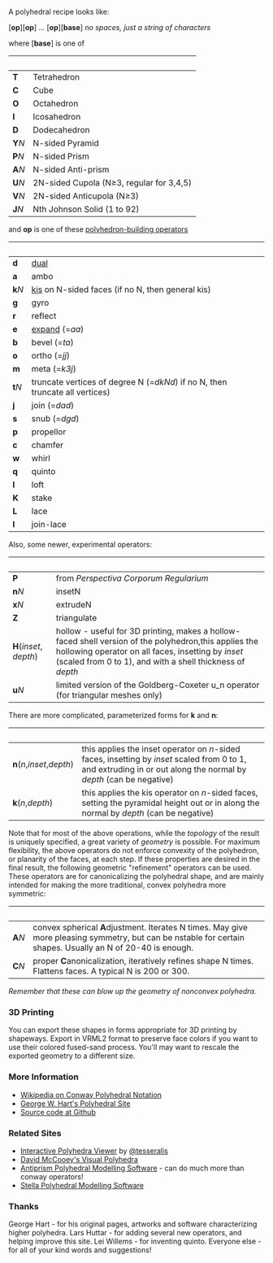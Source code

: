 A polyhedral recipe looks like: 

[__op__][__op__] ... [__op__][__base__] _no spaces, just a string of characters_

where [__base__] is one of

&nbsp;| &nbsp;
-------|--------------------------
__T__ | Tetrahedron
__C__ | Cube
__O__ | Octahedron
__I__ | Icosahedron
__D__ | Dodecahedron
__Y__<i>N</i> | N-sided Pyramid
__P__<i>N</i> | N-sided Prism
__A__<i>N</i> | N-sided Anti-prism
__U__<i>N</i> | 2N-sided Cupola (N&ge;3, regular for 3,4,5)
__V__<i>N</i> | 2N-sided Anticupola (N&ge;3)
__J__<i>N</i> | Nth Johnson Solid (1 to 92)
  
and __op__ is one of these [polyhedron-building operators][1]

&nbsp;| &nbsp;
-------|--------------------------
  __d__ | [dual][11]
  __a__ | ambo
  __k__<i>N</i> | [kis][2] on N-sided faces (if no N, then general kis)
  __g__ | gyro
  __r__ | reflect
  __e__ | [expand][3] (=_aa_)
  __b__ | bevel (=_ta_) 
  __o__ | ortho (=_jj_) 
  __m__ | meta (=_k3j_) 
  __t__<i>N</i> | truncate vertices of degree N (=_dkNd_) if no N, then truncate all vertices) 
  __j__ | join (=_dad_) 
  __s__ | snub (=_dgd_) 
  __p__ | propellor
  __c__ | chamfer
  __w__ | whirl
  __q__ | quinto
  __l__ | loft
  __K__ | stake
  __L__ | lace
  __I__ | join-lace
  <!--
  __h__ | half (caution: requires even-sided faces, and can produce digons)
  __n__ | needle
  __z__ | zip
  -->

Also, some newer, experimental operators:

&nbsp;| &nbsp;
:-----|:-------------------------
__P__ | from _Perspectiva Corporum Regularium_
__n__<i>N</i> | insetN 
__x__<i>N</i> | extrudeN 
__Z__ | triangulate
__H__(_inset_, _depth_) | hollow - useful for 3D printing, makes a hollow-faced shell version of the polyhedron,this applies the hollowing operator on all faces, insetting by _inset_ (scaled from 0 to 1), and  with a shell thickness of _depth_
__u__<i>N</i> | limited version of the Goldberg-Coxeter u_n operator (for triangular meshes only)


 There are more complicated, parameterized forms for __k__ and __n__: 

&nbsp;| &nbsp;
:-----|:-------------------------
__n__(_n_,_inset_,_depth_) | this applies the inset operator on _n_-sided faces, insetting by _inset_ scaled from 0 to 1, and extruding in or out along the normal by _depth_ (can be negative)
__k__(_n_,_depth_) | this applies the kis operator on _n_-sided faces, setting the pyramidal height out or in along the normal by _depth_ (can be negative)
  
Note that for most of the above operations, while the _topology_ of the result is uniquely specified, a great variety of _geometry_ is possible. For maximum flexibility, the above operators do not enforce convexity of the polyhedron, or planarity of the faces, at each step. If these properties are desired in the final result, the following geometric "refinement" operators can be used. These operators are for canonicalizing the polyhedral shape, and are mainly intended for making the more traditional, convex polyhedra more symmetric:

&nbsp;| &nbsp;
:-----|:-------------------------
__A__<i>N</i> | convex spherical <b>A</b>djustment. Iterates N times. May give more pleasing symmetry, but can be nstable for certain shapes. Usually an N of 20-40 is enough.
__C__<i>N</i> | proper <b>C</b>anonicalization, iteratively refines shape N times.  Flattens faces. A typical N is 200 or 300.

_Remember that these can blow up the geometry of nonconvex polyhedra._

### 3D Printing

You can export these shapes in forms appropriate for 3D printing by
shapeways. Export in VRML2 format to preserve face colors if you want
to use their colored fused-sand process.  You'll may want to rescale 
the exported geometry to a different size.

### More Information

 - [Wikipedia on Conway Polyhedral Notation][1]
 - [George W. Hart's Polyhedral Site][4]
 - [Source code at Github][5]

### Related Sites

- [Interactive Polyhedra Viewer][6] by [@tesseralis][7]
- [David McCooey's Visual Polyhedra][8]
- [Antiprism Polyhedral Modelling Software][9] - can do much more than conway operators!
- [Stella Polyhedral Modelling Software][10]

### Thanks

  George Hart - for his original pages, artworks and software characterizing higher polyhedra.
  Lars Huttar - for adding several new operators, and helping improve this site.
  Lei Willems - for inventing quinto.
  Everyone else - for all of your kind words and suggestions!

[1]:http://en.wikipedia.org/wiki/Conway_polyhedron_notation
[2]:https://en.wikipedia.org/wiki/Kleetope
[3]:https://en.wikipedia.org/wiki/Expansion_%28geometry%29
[4]:http://www.georgehart.com/
[5]:http://github.com/levskaya/polyhedronisme
[6]:https://polyhedra.tessera.li/
[7]:https://www.tessera.li/
[8]:http://dmccooey.com/polyhedra/index.html
[9]:http://www.antiprism.com/index.html
[10]:https://www.software3d.com/Stella.php
[11]:https://en.wikipedia.org/wiki/Dual_polyhedron